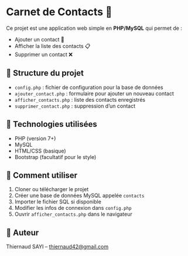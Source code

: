 # Carnet de Contacts 📒

Ce projet est une application web simple en **PHP/MySQL** qui permet de :

- Ajouter un contact 👤
- Afficher la liste des contacts 📋
- Supprimer un contact ❌

## 📁 Structure du projet

- `config.php` : fichier de configuration pour la base de données
- `ajouter_contact.php` : formulaire pour ajouter un nouveau contact
- `afficher_contacts.php` : liste des contacts enregistrés
- `supprimer_contact.php` : suppression d’un contact

## 💾 Technologies utilisées

- PHP (version 7+)
- MySQL
- HTML/CSS (basique)
- Bootstrap (facultatif pour le style)

## 🚀 Comment utiliser

1. Cloner ou télécharger le projet
2. Créer une base de données MySQL appelée `contacts`
3. Importer le fichier SQL si disponible
4. Modifier les infos de connexion dans `config.php`
5. Ouvrir `afficher_contacts.php` dans le navigateur

## 📌 Auteur

Thiernaud SAYI – [thiernaud42@gmail.com](mailto:thiernaud42@gmail.com)
